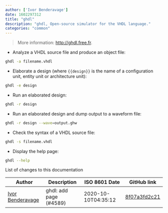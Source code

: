 ```yaml
---
author: ['Ivor Benderavage']
date: 1602297312
title: "ghdl"
description: "ghdl, Open-source simulator for the VHDL language."
categories: "common"
---
```

> More information: <http://ghdl.free.fr>.

- Analyze a VHDL source file and produce an object file:

```bash
ghdl -a filename.vhdl
```

- Elaborate a design (where `{{design}}` is the name of a configuration unit, entity unit or architecture unit):

```bash
ghdl -e design
```

- Run an elaborated design:

```bash
ghdl -r design
```

- Run an elaborated design and dump output to a waveform file:

```bash
ghdl -r design --wave=output.ghw
```

- Check the syntax of a VHDL source file:

```bash
ghdl -s filename.vhdl
```

- Display the help page:

```bash
ghdl --help
```
List of changes to this documentation


Author | Description | ISO 8601 Date | GitHub link
------|-----|-----|-----
[Ivor Benderavage](mailto:ivor.benderavage@gmail.com) | ghdl: add page (#4589) | 2020-10-10T04:35:12 | [8f07a3fd2c21](https://github.com/tldr-pages/tldr/commit/8f07a3fd2c2135f5c6a8ad021efaa5ea84f76c19)

